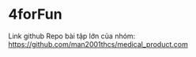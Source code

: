 # 4forFun
Link github Repo bài tập lớn của nhóm: https://github.com/man2001thcs/medical_product.com
